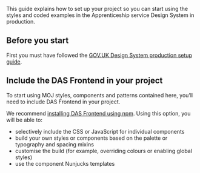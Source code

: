 This guide explains how to set up your project so you can start using the styles and coded examples in the Apprenticeship service Design System in production.

## Before you start

First you must have followed the [GOV.UK Design System production setup guide](https://design-system.service.gov.uk/get-started/production/).

## Include the DAS Frontend in your project

To start using MOJ styles, components and patterns contained here, you’ll need to include DAS Frontend in your project.

We recommend [installing DAS Frontend using npm](https://github.com/skillsfundingagency/das-frontend/blob/master/docs/installation/installing-with-npm.md). Using this option, you will be able to:

- selectively include the CSS or JavaScript for individual components
- build your own styles or components based on the palette or typography and spacing mixins
- customise the build (for example, overriding colours or enabling global styles)
- use the component Nunjucks templates